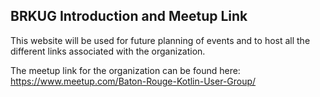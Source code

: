 ## BRKUG Introduction and Meetup Link

This website will be used for future planning of events and to host all the different links associated with the organization.

The meetup link for the organization can be found here: https://www.meetup.com/Baton-Rouge-Kotlin-User-Group/
